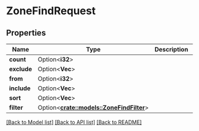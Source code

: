 # ZoneFindRequest

## Properties

Name | Type | Description | Notes
------------ | ------------- | ------------- | -------------
**count** | Option<**i32**> |  | [optional]
**exclude** | Option<**Vec<String>**> |  | [optional]
**from** | Option<**i32**> |  | [optional]
**include** | Option<**Vec<String>**> |  | [optional]
**sort** | Option<**Vec<String>**> |  | [optional]
**filter** | Option<[**crate::models::ZoneFindFilter**](ZoneFindFilter.md)> |  | [optional]

[[Back to Model list]](../README.md#documentation-for-models) [[Back to API list]](../README.md#documentation-for-api-endpoints) [[Back to README]](../README.md)


